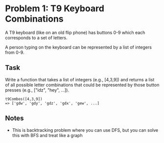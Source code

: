 # Problem 1: T9 Keyboard Combinations

A T9 keyboard (like on an old flip phone) has buttons 0-9 which each corresponds to a set of letters.

A person typing on the keyboard can be represented by a list of integers from 0-9.

## Task

Write a function that takes a list of integers (e.g., [4,3,9]) and returns a list of all possible letter combinations that could be represented by those button presses (e.g., ["idz", "hey", ...]).

```
t9Combos([4,3,9])
=> ['gdw', 'gdy', 'gdz', 'gdx', 'gew', ...]
```

## Notes

-   This is backtracking problem where you can use DFS, but you can solve this with BFS and treat like a graph
